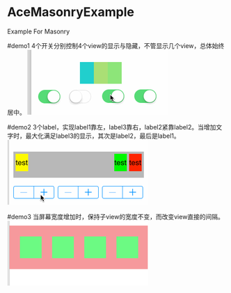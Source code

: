 # AceMasonryExample
Example For Masonry

#demo1
4个开关分别控制4个view的显示与隐藏，不管显示几个view，总体始终居中。
![image](./demo1.gif)

#demo2
3个label，实现label1靠左，label3靠右，label2紧靠label2。当增加文字时，最大化满足label3的显示，其次是label2，最后是label1。
![image](./demo2.gif)

#demo3
当屏幕宽度增加时，保持子view的宽度不变，而改变view直接的间隔。
![image](./demo3.gif)
